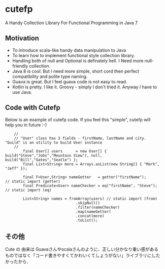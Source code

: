 cutefp
======

A Handy Collection Library For Functional Programming in Java 7

## Motivation

* To introduce scala-like handy data manipulation to Java
* To learn how to implement functional style collection library. 
* Handling both of null and Optional is definately hell. I Need more null-friendly collection.
* Java 8 is cool. But I need more simple, short cord then perfect compatibility and polite type naming.
* Guava is great. But I feel guava code is not easy to read.
* Kotlin is pretty. I like it. Groovy - simply I don't tried it. Anyway I have to use Java.

## Code with Cutefp

Below is an example of cutefp code. If you feel this "simple", cutefp will help you in future :-)
```
    //
    // "User" class has 3 fields - firstName, lastName and city. "build" is an utility to build User instance
    //
		final User[] users      = new User[] { build("Steve","Jobs","Mountain View"), null, build("Bill","Gates","Seatle") };
		final List<String> more = Arrays.asList(new String[] { "Mark", "Jeff" });

		final F<User,String> nameGetter   = getter("firstName");      // static import (getter)
		final Predicate<User> nameChecker = eq("firstName", "Steve"); // static import (eq)
		
		List<String> names = fromArray(users) // static import (from)
		                        .skipNull()
		                        .filter(nameChecker)
		                        .map(nameGetter)
		                        .concat(more)
		                        .toList();

```

## その他

Cute の 由来は Guavaさんやscalaさんのように、正しい分かなり重い感があるものではなく「コード書きやすくてかわいくてしょうがない」ライブラリにしたかったから．
